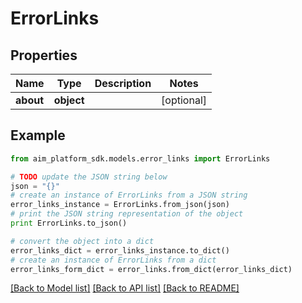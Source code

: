# ErrorLinks


## Properties
Name | Type | Description | Notes
------------ | ------------- | ------------- | -------------
**about** | **object** |  | [optional] 

## Example

```python
from aim_platform_sdk.models.error_links import ErrorLinks

# TODO update the JSON string below
json = "{}"
# create an instance of ErrorLinks from a JSON string
error_links_instance = ErrorLinks.from_json(json)
# print the JSON string representation of the object
print ErrorLinks.to_json()

# convert the object into a dict
error_links_dict = error_links_instance.to_dict()
# create an instance of ErrorLinks from a dict
error_links_form_dict = error_links.from_dict(error_links_dict)
```
[[Back to Model list]](../README.md#documentation-for-models) [[Back to API list]](../README.md#documentation-for-api-endpoints) [[Back to README]](../README.md)


